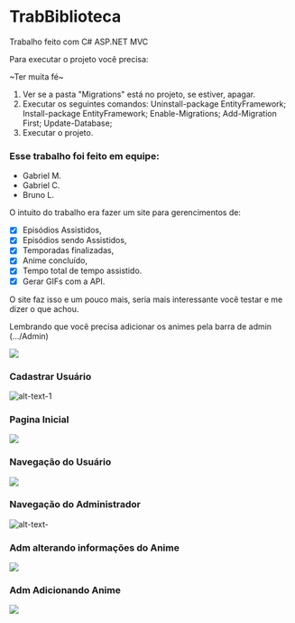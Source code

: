 # TrabBiblioteca
Trabalho feito com C# ASP.NET MVC

Para executar o projeto você precisa: 

~Ter muita fé~

1. Ver se a pasta "Migrations" está no projeto, se estiver, apagar. 
2. Executar os seguintes comandos: 
   Uninstall-package EntityFramework;
   Install-package EntityFramework;
   Enable-Migrations;
   Add-Migration First;
   Update-Database;
3. Executar o projeto. 

### Esse trabalho foi feito em equipe:
 * Gabriel M. 
 * Gabriel C.
 * Bruno L. 

O intuito do trabalho era fazer um site para gerencimentos de:
- [x] Episódios Assistidos, 
- [x] Episódios sendo Assistidos,
- [x] Temporadas finalizadas,
- [x] Anime concluído, 
- [x] Tempo total de tempo assistido. 
- [x] Gerar GIFs com a API. 

O site faz isso e um pouco mais, seria mais interessante você testar e me dizer o que achou. 
 
Lembrando que você precisa adicionar os animes pela barra de admin (.../Admin) 

 ![](https://lh3.googleusercontent.com/-RMaqoB5W2JSCopfeT__WXtrAFVmGnIo4B9BjCEDePESIlVzXJLaBKiVrUBylVsDcrwmP2I994C2Netc0U2yjEOVhYDLqnGCXgMsqCczjBKfB6ZhacLsYub9OhpfbEC2wlgEbkjZFV4HgTVwsLkcZ3oPXM-tdkbHCv5zuwEdOp64X6m8hyMBeXnpA36mr053wwXfNHHauyNXJm9ymrbcpX2dv4QKXO4bwbXbVPVruySwfCcpJb5SRuQf5kZNaQ3tqUjqQYcypD3N-IQVPMvcGwMP-E9fRL-ecyX9KxdKJZKcK_WZtNo3hCUAmJImqZBqzKwMOkLXzv7aRh3_58vLc6JOrwCPsRQ0JiYDo4XxpKlZnsjeROgwHMCjRt2-xq_YMQnx0x8JFFDqwEf7YnOuUqz8eetSZW-IP1qW7JmhtdE5XeEclpKf_8LUzCsZhoZa6ZSg8PKEvWQzAqKa9pyIxxbFQ_K3I6VDf1Hdy8Zw0O45VpY3rF5IbZkSSVwGo7VnZMQ5DL8qA3miqR55mofaxU_8lYwMCC7sgD0E_otWDi76g_Ycq-TpgADtr6-qa3eEQZyzupVmCAJEBNnrYOt-z9_pPnAHUaAj1vG9uSWpNDFfoRfN9km7-6DI3Cf56HMH2VnyTYqqX-FCGPrBdq9ZB5k88QXF-iQF0bEFoTrI_rKdD5vVG3g8=w1894-h944-no)
   
### Cadastrar Usuário
![alt-text-1](https://media.giphy.com/media/jOWFkEUKRuFmMIpYsg/giphy.gif)

### Pagina Inicial
![](https://media.giphy.com/media/QynCEjjznCObAWHzl1/giphy.gif)

### Navegação do Usuário
![](https://media.giphy.com/media/M9aOrvchQ9dr6JQFt5/giphy.gif)

### Navegação do Administrador
![alt-text-](https://media.giphy.com/media/Ymsdjixt3H9uTEcE7q/giphy.gif)

### Adm alterando informações do Anime
![](https://media.giphy.com/media/dvI2rHjyL0Yu90licj/giphy.gif)

### Adm Adicionando Anime
![](https://media.giphy.com/media/UWmhjJA0Yu1BbIjQKa/giphy.gif)



   
 
